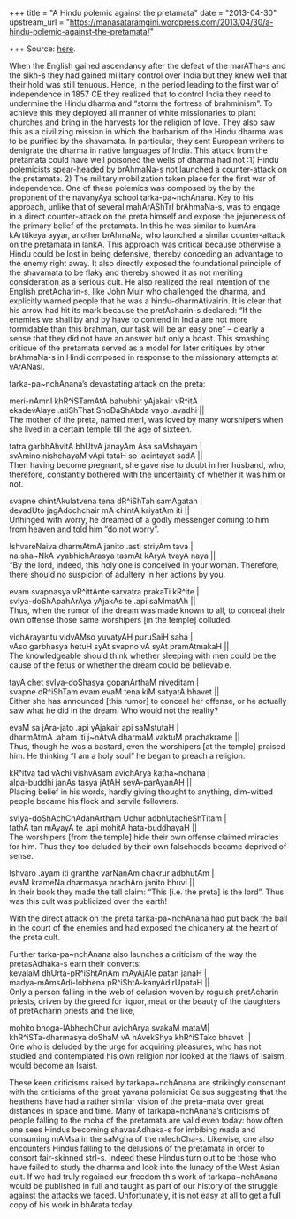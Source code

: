 +++
title = "A Hindu polemic against the pretamata"
date = "2013-04-30"
upstream_url = "https://manasataramgini.wordpress.com/2013/04/30/a-hindu-polemic-against-the-pretamata/"

+++
Source: [here](https://manasataramgini.wordpress.com/2013/04/30/a-hindu-polemic-against-the-pretamata/).

When the English gained ascendancy after the defeat of the marATha-s and the sikh-s they had gained military control over India but they knew well that their hold was still tenuous. Hence, in the period leading to the first war of independence in 1857 CE they realized that to control India they need to undermine the Hindu dharma and “storm the fortress of brahminism”. To achieve this they deployed all manner of white missionaries to plant churches and bring in the harvests for the religion of love. They also saw this as a civilizing mission in which the barbarism of the Hindu dharma was to be purified by the shavamata. In particular, they sent European writers to denigrate the dharma in native languages of India. This attack from the pretamata could have well poisoned the wells of dharma had not :1) Hindu polemicists spear-headed by brAhmaNa-s not launched a counter-attack on the pretamata. 2) The military mobilization taken place for the first war of independence. One of these polemics was composed by the by the proponent of the navanyAya school tarka-pa\~nchAnana. Key to his approach, unlike that of several mahArAShTrI brAhmaNa-s, was to engage in a direct counter-attack on the preta himself and expose the jejuneness of the primary belief of the pretamata. In this he was similar to kumAra-kArttikeya ayyar, another brAhmaNa, who launched a similar counter-attack on the pretamata in lankA. This approach was critical because otherwise a Hindu could be lost in being defensive, thereby conceding an advantage to the enemy right away. It also directly exposed the foundational principle of the shavamata to be flaky and thereby showed it as not meriting consideration as a serious cult. He also realized the real intention of the English pretAcharin-s, like John Muir who challenged the dharma, and explicitly warned people that he was a hindu-dharmAtivairin. It is clear that his arrow had hit its mark because the pretAcharin-s declared: “If the enemies we shall by and by have to contend in India are not more formidable than this brahman, our task will be an easy one” – clearly a sense that they did not have an answer but only a boast. This smashing critique of the pretamata served as a model for later critiques by other brAhmaNa-s in Hindi composed in response to the missionary attempts at vArANasi.

tarka-pa\~nchAnana’s devastating attack on the preta:

meri-nAmnI khR^iSTamAtA bahubhir yAjakair vR^itA \|  
ekadevAlaye .atiShThat ShoDaShAbda vayo .avadhi \|\|  
The mother of the preta, named merI, was loved by many worshipers when she lived in a certain temple till the age of sixteen.

tatra garbhAhvitA bhUtvA janayAm Asa saMshayam \|  
svAmino nishchayaM vApi tataH so .acintayat sadA \|\|  
Then having become pregnant, she gave rise to doubt in her husband, who, therefore, constantly bothered with the uncertainty of whether it was him or not.

svapne chintAkulatvena tena dR^iShTah samAgatah \|  
devadUto jagAdochchair mA chintA kriyatAm iti \|\|  
Unhinged with worry, he dreamed of a godly messenger coming to him from heaven and told him “do not worry”.

IshvareNaiva dharmAtmA janito .asti striyAm tava \|  
na sha\~NkA vyabhichArasya tasmAt kAryA tvayA naya \|\|  
“By the lord, indeed, this holy one is conceived in your woman. Therefore, there should no suspicion of adultery in her actions by you.

evam svapnasya vR^ittAnte sarvatra prakaTi kR^ite \|  
svIya-doShApahArAya yAjakAs te .api saMmatAh \|\|  
Thus, when the rumor of the dream was made known to all, to conceal their own offense those same worshipers \[in the temple\] colluded.

vichArayantu vidvAMso yuvatyAH puruSaiH saha \|  
vAso garbhasya hetuH syAt svapno vA syAt pramAtmakaH \|\|  
The knowledgeable should think whether sleeping with men could be the cause of the fetus or whether the dream could be believable.

tayA chet svIya-doShasya gopanArthaM niveditam \|  
svapne dR^iShTam evam evaM tena kiM satyatA bhavet \|\|  
Either she has announced \[this rumor\] to conceal her offense, or he actually saw what he did in the dream. Who would not the reality?

evaM sa jAra-jato .api yAjakair api saMstutaH \|  
dharmAtmA .aham iti j\~nAtvA dharmaM vaktuM prachakrame \|\|  
Thus, though he was a bastard, even the worshipers \[at the temple\] praised him. He thinking “I am a holy soul” he began to preach a religion.

kR^itva tad vAchi vishvAsam avichArya katha\~nchana \|  
alpa-buddhi janAs tasya jAtAH sevA-parAyanAH \|\|  
Placing belief in his words, hardly giving thought to anything, dim-witted people became his flock and servile followers.

svIya-doShAchChAdanArtham Uchur adbhUtacheShTitam \|  
tathA tan mAyayA te .api mohitA hata-buddhayaH \|\|  
The worshipers \[from the temple\] hide their own offense claimed miracles for him. Thus they too deluded by their own falsehoods became deprived of sense.

Ishvaro .ayam iti granthe varNanAm chakrur adbhutAm \|  
evaM krameNa dharmasya prachAro janito bhuvi \|\|  
In their book they made the tall claim: “This \[i.e. the preta\] is the lord”. Thus was this cult was publicized over the earth!

With the direct attack on the preta tarka-pa\~nchAnana had put back the ball in the court of the enemies and had exposed the chicanery at the heart of the preta cult.

Further tarka-pa\~nchAnana also launches a criticism of the way the pretasAdhaka-s earn their converts:  
kevalaM dhUrta-pR^iShtAnAm mAyAjAle patan janaH \|  
madya-mAmsAdi-lobhena pR^iShtA-kanyAdirUpataH \|\|  
Only a person falling in the web of delusion woven by roguish pretAcharin priests, driven by the greed for liquor, meat or the beauty of the daughters of pretAcharin priests and the like,

mohito bhoga-lAbhechChur avichArya svakaM mataM\|  
khR^iSTa-dharmasya doShaM vA nAvekShya khR^iSTako bhavet \|\|  
One who is deluded by the urge for acquiring pleasures, who has not studied and contemplated his own religion nor looked at the flaws of Isaism, would become an Isaist.

These keen criticisms raised by tarkapa\~nchAnana are strikingly consonant with the criticisms of the great yavana polemicist Celsus suggesting that the heathens have had a rather similar vision of the preta-mata over great distances in space and time. Many of tarkapa\~nchAnana’s criticisms of people falling to the moha of the pretamata are valid even today: how often one sees Hindus becoming shavasAdhaka-s for imbibing mada and consuming mAMsa in the saMgha of the mlechCha-s. Likewise, one also encounters Hindus falling to the delusions of the pretamata in order to consort fair-skinned strI-s. Indeed these Hindus turn out to be those who have failed to study the dharma and look into the lunacy of the West Asian cult. If we had truly regained our freedom this work of tarkapa\~nchAnana would be published in full and taught as part of our history of the struggle against the attacks we faced. Unfortunately, it is not easy at all to get a full copy of his work in bhArata today.

